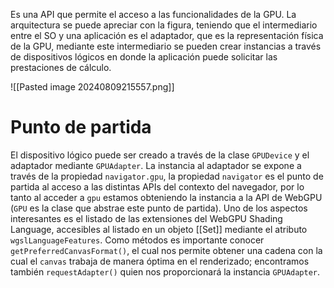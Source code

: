 Es una API que permite el acceso a las funcionalidades de la GPU. La arquitectura se puede apreciar con la figura, teniendo que el intermediario entre el SO y una aplicación es el adaptador, que es la representación física de la GPU, mediante este intermediario se pueden crear instancias a través de dispositivos lógicos en donde la aplicación puede solicitar las prestaciones de cálculo.

![[Pasted image 20240809215557.png]]
# Punto de partida
El dispositivo lógico puede ser creado a través de la clase `GPUDevice` y el adaptador mediante `GPUAdapter`. La instancia al adaptador se expone a través de la propiedad `navigator.gpu`, la propiedad `navigator` es el punto de partida al acceso a las distintas APIs del contexto del navegador, por lo tanto al acceder a `gpu` estamos obteniendo la instancia a la API de WebGPU (`GPU` es la clase que abstrae este punto de partida). Uno de los aspectos interesantes es el listado de las extensiones del WebGPU Shading Language, accesibles al listado en un objeto [[Set]] mediante el atributo `wgslLanguageFeatures`. Como métodos es importante conocer `getPreferredCanvasFormat()`, el cual nos permite obtener una cadena con la cual el `canvas` trabaja de manera óptima en el renderizado; encontramos también `requestAdapter()` quien nos proporcionará la instancia `GPUAdapter`.